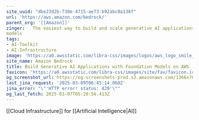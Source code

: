 ```yaml
---
site_uuid: "dbe23d2b-730e-4715-ae73-b92abc0a138f"
url: 'https://aws.amazon.com/bedrock/'
parent_org: '[[Amazon]]'
zinger:   The easiest way to build and scale generative AI applications with foundation
models
tags:
- AI-Toolkit
- AI-Infrastructure
image: 'https://a0.awsstatic.com/libra-css/images/logos/aws_logo_smile_1200x630.png'
site_name: Amazon Bedrock
title: Build Generative AI Applications with Foundation Models on AWS
favicon: 'https://a0.awsstatic.com/libra-css/images/site/fav/favicon.ico'
og_screenshot_url: https://og-screenshots-prod.s3.amazonaws.com/1366x768/80/false/1be135e96b98cec1a8f05fc1a93211f36238018444b9fe99ceb19c24f4d10ae1.jpeg
last_jina_request: '2025-03-09T06:45:14.060Z'
jina_error: "\"'HTTP error! status: 429'\""
og_last_fetch: 2025-03-07T05:20:56.413Z
---
```

[[Cloud Infrastructure]] for [[Artificial Intelligence|AI]]
